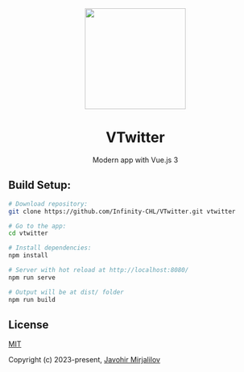 <div align="center">
  <img width="200" height="200" src="https://cdn.cms-twdigitalassets.com/content/dam/about-twitter/en/brand-toolkit/brand-download-img-3.jpg.twimg.2560.jpg">
  <h1>VTwitter</h1>
  <p>
    Modern app with Vue.js 3
  </p>
</div>

## Build Setup:

```bash
# Download repository:
git clone https://github.com/Infinity-CHL/VTwitter.git vtwitter

# Go to the app:
cd vtwitter

# Install dependencies:
npm install

# Server with hot reload at http://localhost:8080/
npm run serve

# Output will be at dist/ folder
npm run build
```

## License

[MIT](./LICENSE)

Copyright (c) 2023-present, [Javohir Mirjalilov](https://github.com/Infinity-CHL)
